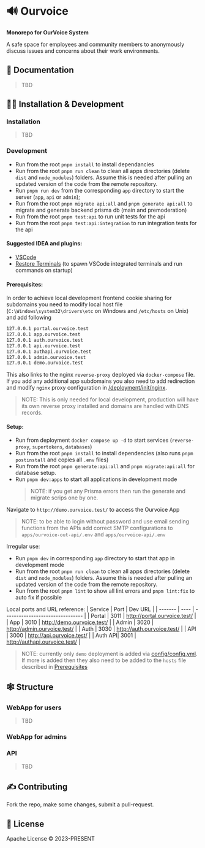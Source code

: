 # 🔊 Ourvoice

<b>Monorepo for OurVoice System </b>

A safe space for employees and community members to anonymously discuss issues and concerns about their work environments.

## 📖 Documentation

> TBD

## 🐱‍💻 Installation & Development

### Installation

> TBD

### Development

- Run from the root `pnpm install` to install dependancies
- Run from the root `pnpm run clean` to clean all apps directories (delete `dist` and `node_modules`) folders. Assume this is needed after pulling an updated version of the code from the remote repository.
- Run `pnpm run dev` from the corresponding `app` directory to start the server (`app`, `api` or `admin`);
- Run from the root `pnpm migrate api:all` and `pnpm generate api:all` to migrate and generate backend prisma db (main and premoderation)
- Run from the root `pnpm test:api` to run unit tests for the api
- Run from the root `pnpm test:api:integration` to run integration tests for the api

#### Suggested IDEA and plugins:

- [VSCode](https://code.visualstudio.com/)
- [Restore Terminals](https://marketplace.visualstudio.com/items?itemName=EthanSK.restore-terminals) (to spawn VSCode integrated terminals and run commands on startup)

#### Prerequisites:

In order to achieve local development frontend cookie sharing for subdomains you need to modify local host file (`C:\Windows\system32\drivers\etc` on Windows and `/etc/hosts` on Unix) and add following

```bash
127.0.0.1 portal.ourvoice.test
127.0.0.1 app.ourvoice.test
127.0.0.1 auth.ourvoice.test
127.0.0.1 api.ourvoice.test
127.0.0.1 authapi.ourvoice.test
127.0.0.1 admin.ourvoice.test
127.0.0.1 demo.ourvoice.test
```

This also links to the nginx `reverse-proxy` deployed via `docker-compose` file. If you add any additional app subdomains you also need to add redirection and modify `nginx` proxy configuration in [/deployment/init/nginx](/deployment/init/nginx).

> NOTE: This is only needed for local development, production will have its own reverse proxy installed and domains are handled with DNS records.

#### Setup:

- Run from deployment `docker compose up -d` to start services (`reverse-proxy`, `supertokens`, `databases`)
- Run from the root `pnpm install` to install dependencies (also runs `pnpm postinstall` and copies all `.env` files)
- Run from the root `pnpm generate:api:all` and `pnpm migrate:api:all` for database setup.
- Run `pnpm dev:apps` to start all applications in development mode
  > NOTE: if you get any Prisma errors then run the generate and migrate scrips one by one.

Navigate to `http://demo.ourvoice.test/` to access the Ourvoice App

> NOTE: to be able to login without password and use email sending functions from the APIs add correct SMTP configurations to `apps/ourvoice-out-api/.env` and `apps/ourvoice-api/.env`

Irregular use:

- Run `pnpm dev` in corresponding `app` directory to start that app in development mode
- Run from the root `pnpm run clean` to clean all apps directories (delete `dist` and `node_modules`) folders. Assume this is needed after pulling an updated version of the code from the remote repository.
- Run from the root `pnpm lint` to show all lint errors and `pnpm lint:fix` to auto fix if possible

Local ports and URL reference:
| Service | Port | Dev URL |
| ------- | ---- | -------------------------------- |
| Portal | 3011 | http://portal.ourvoice.test/ |
| App | 3010 | http://demo.ourvoice.test/ |
| Admin | 3020 | http://admin.ourvoice.test/ |
| Auth | 3030 | http://auth.ourvoice.test/ |
| API | 3000 | http://api.ourvoice.test/ |
| Auth API| 3001 | http://authapi.ourvoice.test/ |

> NOTE: currently only `demo` deployment is added via [config/config.yml](./config/config.yml). If more is added then they also need to be added to the `hosts` file described in [Prerequisites](####Prerequisites)

## 🕸️ Structure

### WebApp for users

> TBD

### WebApp for admins

>

### API

> TBD

## ✍️ Contributing

Fork the repo, make some changes, submit a pull-request.

## 📝 License

Apache License © 2023-PRESENT
